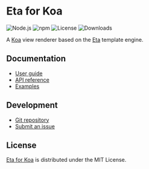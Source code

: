 # Eta for Koa
![Node.js](https://badgen.net/npm/node/@cedx/koa-eta) ![npm](https://badgen.net/npm/v/@cedx/koa-eta) ![License](https://badgen.net/npm/license/@cedx/koa-eta) ![Downloads](https://badgen.net/npm/dt/@cedx/koa-eta)

A [Koa](https://koajs.com) view renderer based on the [Eta](https://eta.js.org) template engine.

## Documentation
- [User guide](https://github.com/cedx/koa-eta/wiki)
- [API reference](https://cedx.github.io/koa-eta)
- [Examples](https://github.com/cedx/koa-eta/tree/main/example)

## Development
- [Git repository](https://github.com/cedx/koa-eta)
- [Submit an issue](https://github.com/cedx/koa-eta/issues)

## License
[Eta for Koa](https://github.com/cedx/koa-eta) is distributed under the MIT License.
